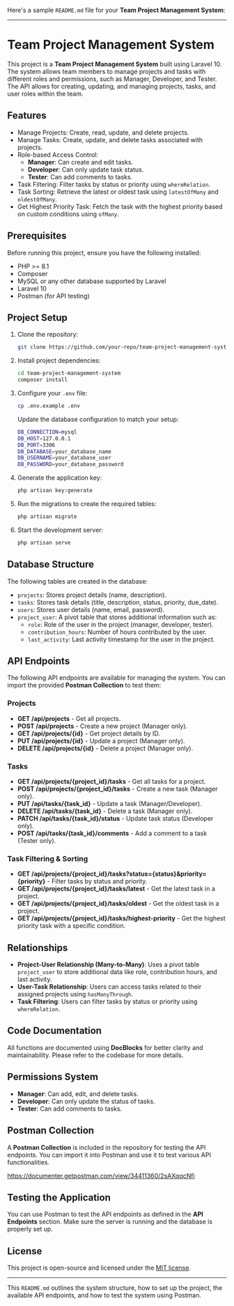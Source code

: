 Here's a sample `README.md` file for your **Team Project Management System**:

---

# Team Project Management System

This project is a **Team Project Management System** built using Laravel 10. The system allows team members to manage projects and tasks with different roles and permissions, such as Manager, Developer, and Tester. The API allows for creating, updating, and managing projects, tasks, and user roles within the team.

## Features

- Manage Projects: Create, read, update, and delete projects.
- Manage Tasks: Create, update, and delete tasks associated with projects.
- Role-based Access Control:
  - **Manager**: Can create and edit tasks.
  - **Developer**: Can only update task status.
  - **Tester**: Can add comments to tasks.
- Task Filtering: Filter tasks by status or priority using `whereRelation`.
- Task Sorting: Retrieve the latest or oldest task using `latestOfMany` and `oldestOfMany`.
- Get Highest Priority Task: Fetch the task with the highest priority based on custom conditions using `ofMany`.

## Prerequisites

Before running this project, ensure you have the following installed:

- PHP >= 8.1
- Composer
- MySQL or any other database supported by Laravel
- Laravel 10
- Postman (for API testing)

## Project Setup

1. Clone the repository:

   ```bash
   git clone https://github.com/your-repo/team-project-management-system.git
   ```

2. Install project dependencies:

   ```bash
   cd team-project-management-system
   composer install
   ```

3. Configure your `.env` file:

   ```bash
   cp .env.example .env
   ```

   Update the database configuration to match your setup:

   ```bash
   DB_CONNECTION=mysql
   DB_HOST=127.0.0.1
   DB_PORT=3306
   DB_DATABASE=your_database_name
   DB_USERNAME=your_database_user
   DB_PASSWORD=your_database_password
   ```
5. Generate the application key:

   ```bash
   php artisan key:generate
   ```
   
6. Run the migrations to create the required tables:

   ```bash
   php artisan migrate
   ```


7. Start the development server:

   ```bash
   php artisan serve
   ```

## Database Structure

The following tables are created in the database:

- `projects`: Stores project details (name, description).
- `tasks`: Stores task details (title, description, status, priority, due_date).
- `users`: Stores user details (name, email, password).
- `project_user`: A pivot table that stores additional information such as:
  - `role`: Role of the user in the project (manager, developer, tester).
  - `contribution_hours`: Number of hours contributed by the user.
  - `last_activity`: Last activity timestamp for the user in the project.

## API Endpoints

The following API endpoints are available for managing the system. You can import the provided **Postman Collection** to test them:

### Projects

- **GET /api/projects** - Get all projects.
- **POST /api/projects** - Create a new project (Manager only).
- **GET /api/projects/{id}** - Get project details by ID.
- **PUT /api/projects/{id}** - Update a project (Manager only).
- **DELETE /api/projects/{id}** - Delete a project (Manager only).

### Tasks

- **GET /api/projects/{project_id}/tasks** - Get all tasks for a project.
- **POST /api/projects/{project_id}/tasks** - Create a new task (Manager only).
- **PUT /api/tasks/{task_id}** - Update a task (Manager/Developer).
- **DELETE /api/tasks/{task_id}** - Delete a task (Manager only).
- **PATCH /api/tasks/{task_id}/status** - Update task status (Developer only).
- **POST /api/tasks/{task_id}/comments** - Add a comment to a task (Tester only).

### Task Filtering & Sorting

- **GET /api/projects/{project_id}/tasks?status={status}&priority={priority}** - Filter tasks by status and priority.
- **GET /api/projects/{project_id}/tasks/latest** - Get the latest task in a project.
- **GET /api/projects/{project_id}/tasks/oldest** - Get the oldest task in a project.
- **GET /api/projects/{project_id}/tasks/highest-priority** - Get the highest priority task with a specific condition.

## Relationships

- **Project-User Relationship (Many-to-Many)**: Uses a pivot table `project_user` to store additional data like role, contribution hours, and last activity.
- **User-Task Relationship**: Users can access tasks related to their assigned projects using `hasManyThrough`.
- **Task Filtering**: Users can filter tasks by status or priority using `whereRelation`.

## Code Documentation

All functions are documented using **DocBlocks** for better clarity and maintainability. Please refer to the codebase for more details.

## Permissions System

- **Manager**: Can add, edit, and delete tasks.
- **Developer**: Can only update the status of tasks.
- **Tester**: Can add comments to tasks.

## Postman Collection

A **Postman Collection** is included in the repository for testing the API endpoints. You can import it into Postman and use it to test various API functionalities.

https://documenter.getpostman.com/view/34411360/2sAXqqcNfi

## Testing the Application

You can use Postman to test the API endpoints as defined in the **API Endpoints** section. Make sure the server is running and the database is properly set up.

## License

This project is open-source and licensed under the [MIT license](LICENSE).

---

This `README.md` outlines the system structure, how to set up the project, the available API endpoints, and how to test the system using Postman.
